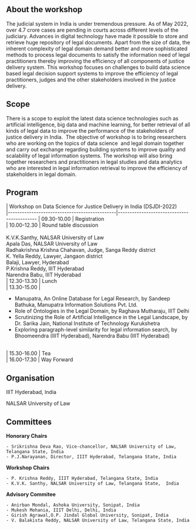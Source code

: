 <!-- # Workshop on Data Science for Justice Delivery in India (DSJDI-2022) -->
## About the workshop
The judicial system in India is under tremendous pressure. As of May 2022, over 4.7 crore cases are pending in courts across different levels of the judiciary. Advances in digital technology  have made it possible to store and retrieve huge repository of legal documents.    Apart from the size of data, the inherent complexity of legal domain demand better and more sophisticated methods to process legal documents to satisfy the information need of legal practitioners thereby improving the efficiency of all components of justice delivery system. This workshop focuses on  challenges to build data science based legal decision support systems  to improve the efficiency of legal practitioners, judges and the other stakeholders involved in the justice delivery. 

## Scope
There is a scope to exploit the latest data science technologies such as artificial intelligence, big data and machine learning,  for better  retrieval of all kinds of legal data to improve the performance of the stakeholders of  justice delivery in India.  The objective of workshop is to bring researchers who are working on the topics of data science  and legal domain together and carry out exchange regarding building systems to improve quality and scalability of  legal information systems. The workshop will also bring together researchers and practitioners in legal studies and data analytics who are interested in legal information retrieval to improve the efficiency of stakeholders in legal domain.

## Program

|          Workshop on Data Science for Justice Delivery in India (DSJDI-2022)           
|----------------------------------------------|-------------------------------------------
|                09.30-10.00                   |                Registration                   
|                10.00-12.30                   | Round table discussion <br/><br/> K.V.K.Santhy, NALSAR University of Law <br/> Apala Das, NALSAR University of Law <br/> Radhakrishna Krishna Chahavan, Judge, Sanga Reddy district <br/> K. Yella Reddy, Lawyer, Jangaon district <br/> Balaji, Lawyer, Hyderabad <br/> P.Krishna Reddy, IIIT Hyderabad <br/> Narendra Babu, IIIT Hyderabad        
|                12.30-13.30                   |                  Lunch                    
|                13.30-15.00                   | <ul><li>Manupatra, An Online Database for Legal Research, by Sandeep Bathuka, Manupatra Information Solutions Pvt. Ltd.</li><li>Role of Ontologies in the Legal Domain, by Raghava Mutharaju, IIIT Delhi</li><li>Scrutinizing the Role of Artificial Intelligence in the Legal Landscape, by Dr. Sarika Jain, National Institute of Technology Kurukshetra</li><li>Exploring paragraph-level similarity for legal information search, by Bhoomeendra (IIIT Hyderabad), Narendra Babu (IIIT Hyderabad)</li></ul>                          
|                15.30-16.00                   |                   Tea                     
|                16.00-17.30                   |                Way Forward                


## Organisation
IIIT Hyderabad, India

NALSAR University of Law

## Committees
**Honorary Chairs**

    - Srikrishna Deva Rao, Vice-chancellor, NALSAR University of Law, Telangana State, India 
    - P.J.Narayanan, Director, IIIT Hyderabad, Telangana State, India

**Workshop Chairs**

    - P. Krishna Reddy, IIIT Hyderabad, Telangana State, India
    - K.V.K. Santhy, NALSAR University of Law, Telangana State,  India

**Advisory Commitee**

    - Anirban Mondal, Ashoka University, Sonipat, India
    - Mukesh Mohania, IIIT Delhi, Delhi, India
    - Girish Agrawal,O.P. Jindal Global University, Sonipat, India
    - V. Balakista Reddy, NALSAR University of Law, Telangana State, India 
  

 
